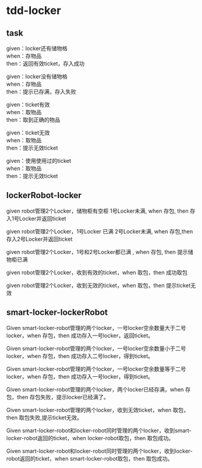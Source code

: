 # tdd-locker
## task

given：locker还有储物格  
when：存物品  
then：返回有效ticket，存入成功  

given：locker没有储物格  
when：存物品  
then：提示已存满，存入失败  

given：ticket有效  
when：取物品  
then：取到正确的物品  

given：ticket无效  
when：取物品  
then：提示无效ticket  

given：使用使用过的ticket  
when：取物品  
then：提示无效ticket  

## lockerRobot-locker
given robot管理2个Locker，储物柜有空柜 1号Locker未满, when 存包, then 存入1号Locker并返回ticket

given robot管理2个Locker，1号Locker 已满 2号Locker未满, when 存包,then 存入2号Locker并返回ticket

given robot管理2个Locker，1号和2号Locker都已满 , when 存包, then 提示储物柜已满

given robot管理2个Locker，收到有效的ticket，when 取包，then 成功取包

given robot管理2个Locker，收到无效的ticket，when 取包，then 提示ticket无效

## smart-locker-lockerRobot
Given  smart-locker-robot管理的两个locker，一号locker空余数量大于二号locker，when 存包，then 成功存入一号locker，返回ticket。

Given  smart-locker-robot管理的两个locker，一号locker空余数量小于二号locker，when 存包，then 成功存入二号locker，得到ticket。

Given  smart-locker-robot管理的两个locker，一号locker空余数量等于二号locker，when 存包，then 成功存入一号locker，得到ticket。

Given  smart-locker-robot管理的两个locker，两个locker已经存满，when 存包，then 存包失败，提示locker已经满了。

Given  smart-locker-robot管理的两个locker，收到无效ticket，when 取包，then 取包失败,提示ticket无效。

Given  smart-locker-robot和locker-robot同时管理的两个locker，收到smart-locker-robot返回的ticket，when locker-robot取包，then 取包成功。

Given  smart-locker-robot和locker-robot同时管理的两个locker，收到locker-robot返回的ticket，when smart-locker-robot取包，then 取包成功。


